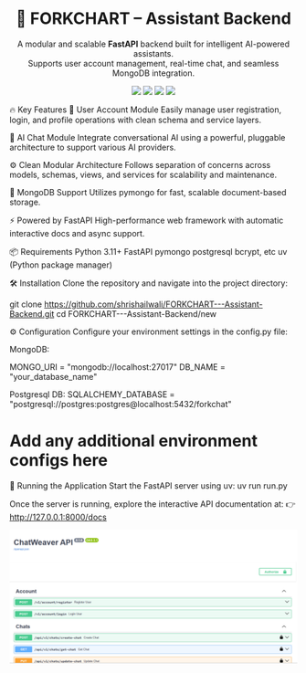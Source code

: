 <h1 align="center">🤖 FORKCHART – Assistant Backend</h1> <p align="center"> A modular and scalable <strong>FastAPI</strong> backend built for intelligent AI-powered assistants.<br/> Supports user account management, real-time chat, and seamless MongoDB integration. </p> <p align="center"> <img src="https://img.shields.io/badge/Python-3.11+-blue?style=flat&logo=python" /> <img src="https://img.shields.io/badge/FastAPI-🚀-green?style=flat&logo=fastapi" /> <img src="https://img.shields.io/badge/MongoDB-🧩-brightgreen?style=flat&logo=mongodb" /> <img src="https://img.shields.io/badge/uv-Fast%20Installer-yellow?style=flat" /> </p>

🔥 Key Features
🔐 User Account Module
Easily manage user registration, login, and profile operations with clean schema and service layers.

💬 AI Chat Module
Integrate conversational AI using a powerful, pluggable architecture to support various AI providers.

⚙️ Clean Modular Architecture
Follows separation of concerns across models, schemas, views, and services for scalability and maintenance.

🧩 MongoDB Support
Utilizes pymongo for fast, scalable document-based storage.

⚡ Powered by FastAPI
High-performance web framework with automatic interactive docs and async support.

📦 Requirements
Python 3.11+
FastAPI
pymongo
postgresql
bcrypt, etc
uv (Python package manager)

🛠️ Installation
Clone the repository and navigate into the project directory:


git clone https://github.com/shrishailwali/FORKCHART---Assistant-Backend.git
cd FORKCHART---Assistant-Backend/new

⚙️ Configuration
Configure your environment settings in the config.py file:


MongoDB:

MONGO_URI = "mongodb://localhost:27017"
DB_NAME = "your_database_name"

Postgresql DB:
SQLALCHEMY_DATABASE = "postgresql://postgres:postgres@localhost:5432/forkchat"
# Add any additional environment configs here


🧪 Running the Application
Start the FastAPI server using uv:
uv run run.py

Once the server is running, explore the interactive API documentation at:
👉 http://127.0.0.1:8000/docs

![alt text]({94A0316C-4F33-4E9B-8337-8BB13EC27761}.png)